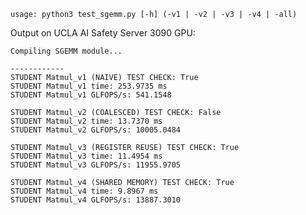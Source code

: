 `usage: python3 test_sgemm.py [-h] (-v1 | -v2 | -v3 | -v4 | -all)`

Output on UCLA AI Safety Server 3090 GPU:

```
Compiling SGEMM module...

------------
STUDENT Matmul_v1 (NAIVE) TEST CHECK: True
STUDENT Matmul_v1 time: 253.9735 ms
STUDENT Matmul_v1 GLFOPS/s: 541.1548

STUDENT Matmul_v2 (COALESCED) TEST CHECK: False
STUDENT Matmul_v2 time: 13.7370 ms
STUDENT Matmul_v2 GLFOPS/s: 10005.0484

STUDENT Matmul_v3 (REGISTER REUSE) TEST CHECK: True
STUDENT Matmul_v3 time: 11.4954 ms
STUDENT Matmul_v3 GLFOPS/s: 11955.9705

STUDENT Matmul_v4 (SHARED MEMORY) TEST CHECK: True
STUDENT Matmul_v4 time: 9.8967 ms
STUDENT Matmul_v4 GLFOPS/s: 13887.3010
```

